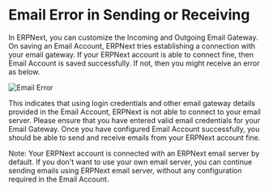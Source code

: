 <!-- add-breadcrumbs -->
# Email Error in Sending or Receiving

In ERPNext, you can customize the Incoming and Outgoing Email Gateway. On saving an Email Account, ERPNext tries establishing a connection with your email gateway. If your ERPNext account is able to connect fine, then Email Account is saved successfully. If not, then you might receive an error as below.

<img class="screenshot" alt="Email Error" src="{{docs_base_url}}/v13/assets/img/articles/email-error.png">

This indicates that using login credentials and other email gateway details provided in the Email Account, ERPNext is not able to connect to your email server. Please ensure that you have entered valid email credentials for your Email Gateway. Once you have configured Email Account successfully, you should be able to send and receive emails from your ERPNext account fine.

Note: Your ERPNext account is connected with an ERPNext email server by default. If you don't want to use your own email server, you can continue sending emails using ERPNext email server, without any configuration required in the Email Account.